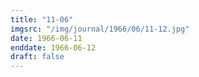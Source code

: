 ```yaml
---
title: "11-06"
imgsrc: "/img/journal/1966/06/11-12.jpg"
date: 1966-06-11
enddate: 1966-06-12
draft: false
---
```


<!-- fix pre-formatted input -->
